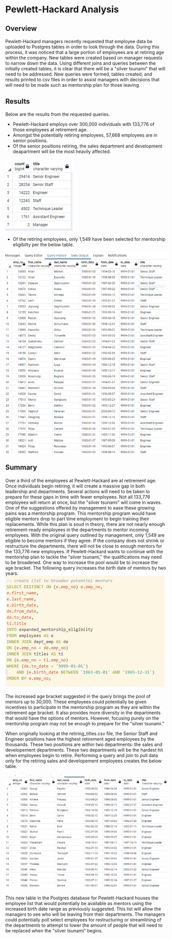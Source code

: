 # Pewlett-Hackard Analysis
## Overview
#### 
Pewlett-Hackard managers recently requested that employee data be uploaded to Postgres tables in order to look through the data. During this process, it was noticed that a large portion of employees are at retiring age within the company. New tables were created based on manager requests to narrow down the data. Using different joins and queries between the initially created tables, it is clear that there will be a "silver tsunami" that will need to be addressed. New queries were formed, tables created, and results printed to csv files in order to assist managers with decisions that will need to be made such as mentorship plan for those leaving.
## Results
####
Below are the results from the requested queries. 
  * Pewlett-Hackard employs over 300,000 individuals with 133,776 of those employees at retirement age. 
  * Amongst the potentially retiring employees, 57,668 employees are in senior positions. 
  * Of the senior positions retiring, the sales department and development deapartment will be the most heavily affected. 
####
![retiring_titles](https://github.com/victoriaguille/Pewlett-Hackard-Analysis/blob/main/Data/retiring_titles.PNG)
  * Of the retiring employees, only 1,549 have been selected for mentorship eligibilty per the below table. 
####
![mentorship_eligibilty](https://github.com/victoriaguille/Pewlett-Hackard-Analysis/blob/main/Data/mentorship_eligibilty.PNG)

## Summary
#### 
Over a third of the employees at Pewlett-Hackard are at retirement age. Once individuals begin retiring, it will create a massive gap in both leadership and departments. Several actions will need to be taken to prepare for these gaps in time with fewer employees. Not all 133,776 employees will return at once, but the "silver tsunami" will come in waves. One of the suggestions offered by management to ease these growing pains was a mentorship program. This mentorship program would have eligible mentors drop to part time employment to begin training their replacements. While this plan is soud in theory, there are not nearly enough retirement-ready employees in the departments to mentor incoming employees. With the original query outlined by management, only 1,549 are eligible to become mentors if they agree. If the company does not shrink or restructure the departments, there will not be close to enough mentors for the 133,776 new employees. If Pewlett-Hackard wants to continue with the mentorship plan to tackle the "silver tsunami," the qualifications may need to be broadened. One way to increase the pool would be to increase the age bracket. The following query increases the birth date of mentors by two years. 
![increased_mentors](https://github.com/victoriaguille/Pewlett-Hackard-Analysis/blob/main/Queries/increased_mentors.PNG)
####
The increased age bracket suggested in the query brings the pool of mentors up to 30,000. These employees could potentially be given incentives to participate in the mentorship program as they are within the retirement age bracket. It also provides more diversity in the departments that would have the options of mentors. However, focusing purely on the mentorship program may not be enough to prepare for the "silver tsunami."

When originally looking at the retiring_titles.csv file, the Senior Staff and Engineer positions have the highest retirement aged employees by the thousands. These two positions are within two departments: the sales and developement departments. These two departments will be the hardest hit when employees begin to retire. Performing a query and join to pull data only for the retiring sales and developement employees creates the below table.
####
![sales_dev_mentors](https://github.com/victoriaguille/Pewlett-Hackard-Analysis/blob/main/Data/sales_dev_mentors.PNG)
####
This new table in the Postgres database for Pewlett-Hackard houses the employee list that would potentially be available as mentors using the increased birth date range as previously suggested. This list will allow the managers to see who will be leaving from their departments. The managers could potentially poll select employees for restructuring or streamlining of the departments to attempt to lower the amount of people that will need to be replaced when the "silver tsunami" begins.
